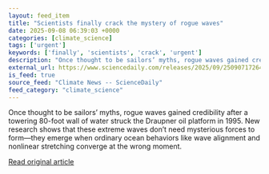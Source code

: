 ```yaml
---
layout: feed_item
title: "Scientists finally crack the mystery of rogue waves"
date: 2025-09-08 06:39:03 +0000
categories: [climate_science]
tags: ['urgent']
keywords: ['finally', 'scientists', 'crack', 'urgent']
description: "Once thought to be sailors’ myths, rogue waves gained credibility after a towering 80-foot wall of water struck the Draupner oil platform in 1995"
external_url: https://www.sciencedaily.com/releases/2025/09/250907172647.htm
is_feed: true
source_feed: "Climate News -- ScienceDaily"
feed_category: "climate_science"
---
```


Once thought to be sailors’ myths, rogue waves gained credibility after a towering 80-foot wall of water struck the Draupner oil platform in 1995. New research shows that these extreme waves don’t need mysterious forces to form—they emerge when ordinary ocean behaviors like wave alignment and nonlinear stretching converge at the wrong moment.

[Read original article](https://www.sciencedaily.com/releases/2025/09/250907172647.htm)
